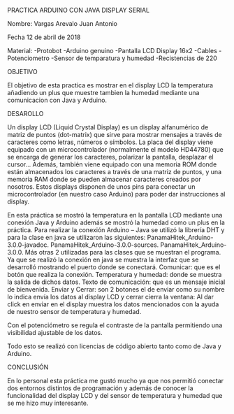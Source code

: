PRACTICA ARDUINO CON JAVA DISPLAY  SERIAL

Nombre: Vargas Arevalo Juan Antonio

Fecha 12 de abril de 2018

Material: -Protobot -Arduino genuino -Pantalla LCD Display 16x2 -Cables -Potenciometro -Sensor de temparatura y humedad -Recistencias de 220

OBJETIVO

El objetivo de esta practica es mostrar en el display LCD la temperatura añadiendo un plus que muestre tambien la humedad mediante una comunicacion con Java y Arduino.

DESAROLLO

Un display LCD (Liquid Crystal Display) es un display alfanumérico de matriz de puntos (dot-matrix) que sirve para mostrar mensajes a través de caracteres como letras, números o símbolos. La placa del display viene equipado con un microcontrolador (normalmente el modelo HD44780) que se encarga de generar los caracteres, polarizar la pantalla, desplazar el cursor… Además, también viene equipado con una memoria ROM donde están almacenados los caracteres a través de una matriz de puntos, y una memoria RAM donde se pueden almacenar caracteres creados por nosotros. Estos displays disponen de unos pins para conectar un microcontrolador (en nuestro caso Arduino) para poder dar instrucciones al display.


En esta práctica se mostró la temperatura en la pantalla LCD mediante una conexión Java y Arduino   además se mostró la humedad como un plus en la práctica.
Para realizar la conexión Arduino – Java se utilizó la librería DHT y para la clase en java se utilizaron las siguientes:
PanamaHitek_Arduino-3.0.0-javadoc.
PanamaHitek_Arduino-3.0.0-sources.
PanamaHitek_Arduino-3.0.0.
Más otras 2 utilizadas para las clases que se muestran el programa.
Ya que se realizó la conexión en java se muestra la interfaz que se desarrolló mostrando el puerto donde se conectará.
Comunicar: que es el botón que realiza la conexión.
Temperatura y humedad: donde se muestra la salida de dichos datos.
Texto de comunicación: que es un mensaje inicial de bienvenida.
Enviar y Cerrar: son 2 botones el de enviar como su nombre lo indica envía los datos al display  LCD y cerrar cierra la ventana:
Al dar click en enviar en el display muestra los datos mencionados con la ayuda de nuestro sensor de temperatura y humedad. 

Con el potenciómetro se regula el contraste de la pantalla permitiendo una visibilidad ajustable de los datos.

Todo esto se realizó con licencias de código abierto tanto como de Java y Arduino.


CONCLUSIÓN

En lo personal esta práctica me gustó mucho ya que   nos permitió conectar dos entornos distintos de programación y además de conocer la funcionalidad del display LCD  y  del sensor de temperatura y humedad que se me hizo muy interesante. 
